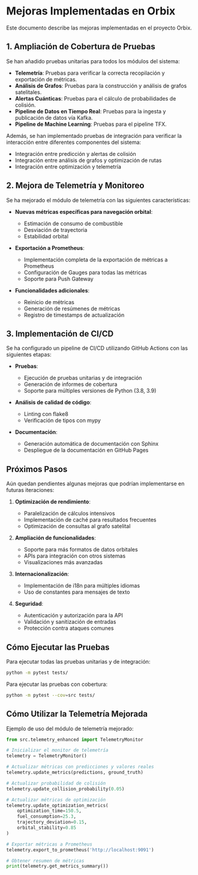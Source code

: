 # Mejoras Implementadas en Orbix

Este documento describe las mejoras implementadas en el proyecto Orbix.

## 1. Ampliación de Cobertura de Pruebas

Se han añadido pruebas unitarias para todos los módulos del sistema:

- **Telemetría**: Pruebas para verificar la correcta recopilación y exportación de métricas.
- **Análisis de Grafos**: Pruebas para la construcción y análisis de grafos satelitales.
- **Alertas Cuánticas**: Pruebas para el cálculo de probabilidades de colisión.
- **Pipeline de Datos en Tiempo Real**: Pruebas para la ingesta y publicación de datos vía Kafka.
- **Pipeline de Machine Learning**: Pruebas para el pipeline TFX.

Además, se han implementado pruebas de integración para verificar la interacción entre diferentes componentes del sistema:

- Integración entre predicción y alertas de colisión
- Integración entre análisis de grafos y optimización de rutas
- Integración entre optimización y telemetría

## 2. Mejora de Telemetría y Monitoreo

Se ha mejorado el módulo de telemetría con las siguientes características:

- **Nuevas métricas específicas para navegación orbital**:
  - Estimación de consumo de combustible
  - Desviación de trayectoria
  - Estabilidad orbital

- **Exportación a Prometheus**:
  - Implementación completa de la exportación de métricas a Prometheus
  - Configuración de Gauges para todas las métricas
  - Soporte para Push Gateway

- **Funcionalidades adicionales**:
  - Reinicio de métricas
  - Generación de resúmenes de métricas
  - Registro de timestamps de actualización

## 3. Implementación de CI/CD

Se ha configurado un pipeline de CI/CD utilizando GitHub Actions con las siguientes etapas:

- **Pruebas**:
  - Ejecución de pruebas unitarias y de integración
  - Generación de informes de cobertura
  - Soporte para múltiples versiones de Python (3.8, 3.9)

- **Análisis de calidad de código**:
  - Linting con flake8
  - Verificación de tipos con mypy

- **Documentación**:
  - Generación automática de documentación con Sphinx
  - Despliegue de la documentación en GitHub Pages

## Próximos Pasos

Aún quedan pendientes algunas mejoras que podrían implementarse en futuras iteraciones:

1. **Optimización de rendimiento**:
   - Paralelización de cálculos intensivos
   - Implementación de caché para resultados frecuentes
   - Optimización de consultas al grafo satelital

2. **Ampliación de funcionalidades**:
   - Soporte para más formatos de datos orbitales
   - APIs para integración con otros sistemas
   - Visualizaciones más avanzadas

3. **Internacionalización**:
   - Implementación de i18n para múltiples idiomas
   - Uso de constantes para mensajes de texto

4. **Seguridad**:
   - Autenticación y autorización para la API
   - Validación y sanitización de entradas
   - Protección contra ataques comunes

## Cómo Ejecutar las Pruebas

Para ejecutar todas las pruebas unitarias y de integración:

```bash
python -m pytest tests/
```

Para ejecutar las pruebas con cobertura:

```bash
python -m pytest --cov=src tests/
```

## Cómo Utilizar la Telemetría Mejorada

Ejemplo de uso del módulo de telemetría mejorado:

```python
from src.telemetry_enhanced import TelemetryMonitor

# Inicializar el monitor de telemetría
telemetry = TelemetryMonitor()

# Actualizar métricas con predicciones y valores reales
telemetry.update_metrics(predictions, ground_truth)

# Actualizar probabilidad de colisión
telemetry.update_collision_probability(0.05)

# Actualizar métricas de optimización
telemetry.update_optimization_metrics(
    optimization_time=150.5,
    fuel_consumption=25.3,
    trajectory_deviation=0.15,
    orbital_stability=0.85
)

# Exportar métricas a Prometheus
telemetry.export_to_prometheus('http://localhost:9091')

# Obtener resumen de métricas
print(telemetry.get_metrics_summary())
```
